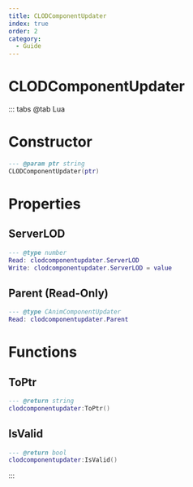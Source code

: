```yaml
---
title: CLODComponentUpdater
index: true
order: 2
category:
  - Guide
---
```


# CLODComponentUpdater

::: tabs
@tab Lua
# Constructor
```lua
--- @param ptr string
CLODComponentUpdater(ptr)
```
# Properties
## ServerLOD 
```lua
--- @type number
Read: clodcomponentupdater.ServerLOD
Write: clodcomponentupdater.ServerLOD = value
```
## Parent (Read-Only)
```lua
--- @type CAnimComponentUpdater
Read: clodcomponentupdater.Parent
```
# Functions
## ToPtr
```lua
--- @return string
clodcomponentupdater:ToPtr()
```
## IsValid
```lua
--- @return bool
clodcomponentupdater:IsValid()
```

:::